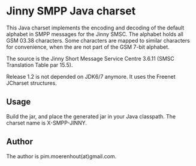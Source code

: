 # Jinny SMPP Java charset

This Java charset implements the encoding and decoding of the default alphabet in SMPP messages for the Jinny SMSC. The alphabet holds all GSM 03.38 characters. Some characters are mapped to similar characters for convenience, when the are not part of the GSM 7-bit alphabet.

The source is the Jinny Short Message Service Centre 3.6.11 (SMSC Translation Table par 15.5).

Release 1.2 is not depended on JDK6/7 anymore. It uses the Freenet JCharset structures. 

## Usage
Build the jar, and place the generated jar in your Java classpath. The charset name is X-SMPP-JINNY. 

## Author
The author is pim.moerenhout(at)gmail.com.
